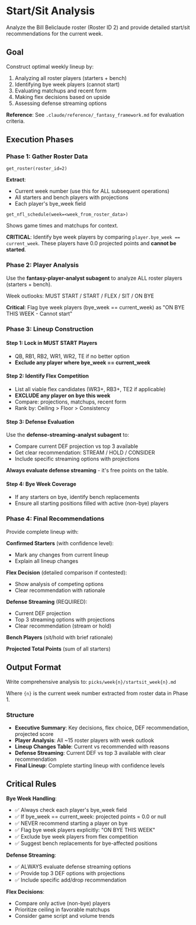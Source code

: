 # Start/Sit Analysis

Analyze the Bill Beliclaude roster (Roster ID 2) and provide detailed start/sit recommendations for the current week.

## Goal

Construct optimal weekly lineup by:
1. Analyzing all roster players (starters + bench)
2. Identifying bye week players (cannot start)
3. Evaluating matchups and recent form
4. Making flex decisions based on upside
5. Assessing defense streaming options

**Reference**: See `.claude/reference/_fantasy_framework.md` for evaluation criteria.

## Execution Phases

### Phase 1: Gather Roster Data

```
get_roster(roster_id=2)
```
**Extract**:
- Current week number (use this for ALL subsequent operations)
- All starters and bench players with projections
- Each player's bye_week field

```
get_nfl_schedule(week=<week_from_roster_data>)
```
Shows game times and matchups for context.

**CRITICAL**: Identify bye week players by comparing `player.bye_week == current_week`. These players have 0.0 projected points and **cannot be started**.

### Phase 2: Player Analysis

Use the **fantasy-player-analyst subagent** to analyze ALL roster players (starters + bench).

Week outlooks: MUST START / START / FLEX / SIT / ON BYE

**Critical**: Flag bye week players (bye_week == current_week) as "ON BYE THIS WEEK - Cannot start"

### Phase 3: Lineup Construction

#### Step 1: Lock in MUST START Players
- QB, RB1, RB2, WR1, WR2, TE if no better option
- **Exclude any player where bye_week == current_week**

#### Step 2: Identify Flex Competition
- List all viable flex candidates (WR3+, RB3+, TE2 if applicable)
- **EXCLUDE any player on bye this week**
- Compare: projections, matchups, recent form
- Rank by: Ceiling > Floor > Consistency

#### Step 3: Defense Evaluation

Use the **defense-streaming-analyst subagent** to:
- Compare current DEF projection vs top 3 available
- Get clear recommendation: STREAM / HOLD / CONSIDER
- Include specific streaming options with projections

**Always evaluate defense streaming** - it's free points on the table.

#### Step 4: Bye Week Coverage
- If any starters on bye, identify bench replacements
- Ensure all starting positions filled with active (non-bye) players

### Phase 4: Final Recommendations

Provide complete lineup with:

**Confirmed Starters** (with confidence level):
- Mark any changes from current lineup
- Explain all lineup changes

**Flex Decision** (detailed comparison if contested):
- Show analysis of competing options
- Clear recommendation with rationale

**Defense Streaming** (REQUIRED):
- Current DEF projection
- Top 3 streaming options with projections
- Clear recommendation (stream or hold)

**Bench Players** (sit/hold with brief rationale)

**Projected Total Points** (sum of all starters)

## Output Format

Write comprehensive analysis to: `picks/week{n}/startsit_week{n}.md`

Where `{n}` is the current week number extracted from roster data in Phase 1.

### Structure

- **Executive Summary**: Key decisions, flex choice, DEF recommendation, projected score
- **Player Analysis**: All ~15 roster players with week outlook
- **Lineup Changes Table**: Current vs recommended with reasons
- **Defense Streaming**: Current DEF vs top 3 available with clear recommendation
- **Final Lineup**: Complete starting lineup with confidence levels

## Critical Rules

**Bye Week Handling**:
- ✅ Always check each player's bye_week field
- ✅ If bye_week == current_week: projected points = 0.0 or null
- ✅ NEVER recommend starting a player on bye
- ✅ Flag bye week players explicitly: "ON BYE THIS WEEK"
- ✅ Exclude bye week players from flex competition
- ✅ Suggest bench replacements for bye-affected positions

**Defense Streaming**:
- ✅ ALWAYS evaluate defense streaming options
- ✅ Provide top 3 DEF options with projections
- ✅ Include specific add/drop recommendation

**Flex Decisions**:
- Compare only active (non-bye) players
- Prioritize ceiling in favorable matchups
- Consider game script and volume trends
